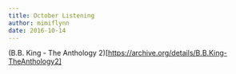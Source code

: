 ```yaml
---
title: October Listening
author: mimiflynn
date: 2016-10-14
---
```


(B.B. King - The Anthology 2)[https://archive.org/details/B.B.King-TheAnthology2]